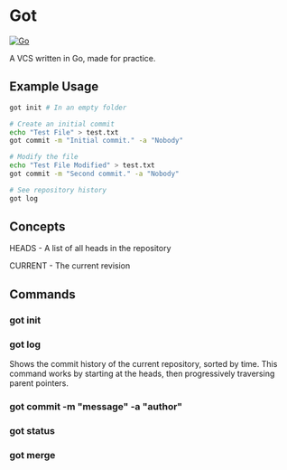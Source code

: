 # Got
[![Go](https://github.com/rameshvarun/got/actions/workflows/go.yml/badge.svg)](https://github.com/rameshvarun/got/actions/workflows/go.yml)

A VCS written in Go, made for practice.

## Example Usage
```bash
got init # In an empty folder

# Create an initial commit
echo "Test File" > test.txt
got commit -m "Initial commit." -a "Nobody"

# Modify the file
echo "Test File Modified" > test.txt
got commit -m "Second commit." -a "Nobody"

# See repository history
got log
```

## Concepts
HEADS - A list of all heads in the repository

CURRENT - The current revision

## Commands
### got init
### got log
Shows the commit history of the current repository, sorted by time. This command works by starting at the heads, then progressively traversing parent pointers.

### got commit -m "message" -a "author"
### got status
### got merge
